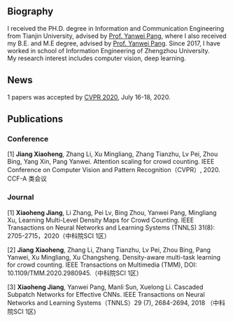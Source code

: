 ## Biography
I received the PH.D. degree in Information and Communication Engineering from Tianjin University, advised by [Prof. Yanwei Pang](http://seea.tju.edu.cn/info/1014/1455.htm), where I also received my B.E. and M.E degree, advised by [Prof. Yanwei Pang](http://seea.tju.edu.cn/info/1014/1455.htm). Since 2017, I have worked in school of Information Engineering of Zhengzhou University.  
My research interest includes computer vision, deep learning.  

## News

1 papers was accepted by [CVPR 2020](https://openaccess.thecvf.com/CVPR2020), July 16-18, 2020. 


## Publications

### Conference

[1]	**Jiang Xiaoheng**, Zhang Li, Xu Mingliang, Zhang Tianzhu, Lv Pei, Zhou Bing, Yang Xin, Pang Yanwei. Attention scaling for crowd counting.
      IEEE Conference on Computer Vision and Pattern Recognition（CVPR）, 2020. CCF-A 类会议


### Journal


[1]	**Xiaoheng Jiang**, Li Zhang, Pei Lv, Bing Zhou, Yanwei Pang, Mingliang Xu, Learning Multi-Level Density Maps for Crowd Counting.
      IEEE Transactions on Neural Networks and Learning Systems (TNNLS) 31(8): 2705-2715，2020（中科院SCI 1区）

[2]	**Jiang Xiaoheng**, Zhang Li, Zhang Tianzhu, Lv Pei, Zhou Bing, Pang Yanwei, Xu Mingliang, Xu Changsheng. Density-aware multi-task learning for crowd counting. 
      IEEE Transactions on Multimedia (TMM), DOI: 10.1109/TMM.2020.2980945.（中科院SCI 1区）

[3]	**Xiaoheng Jiang**, Yanwei Pang, Manli Sun, Xuelong Li. Cascaded Subpatch Networks for Effective CNNs. 
      IEEE Transactions on Neural Networks and Learning Systems（TNNLS）29 (7), 2684-2694, 2018 （中科院SCI 1区)

